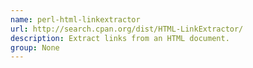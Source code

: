 ```yaml
---
name: perl-html-linkextractor
url: http://search.cpan.org/dist/HTML-LinkExtractor/
description: Extract links from an HTML document.
group: None
---
```

